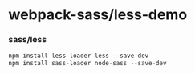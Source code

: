# webpack-sass/less-demo

### sass/less
```javascript
npm install less-loader less --save-dev
npm install sass-loader node-sass --save-dev
```